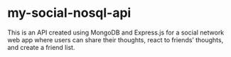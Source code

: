 # my-social-nosql-api
This is an API created using MongoDB and Express.js for a social network web app where users can share their thoughts, react to friends’ thoughts, and create a friend list. 
